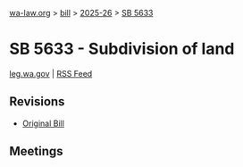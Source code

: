 [wa-law.org](/) > [bill](/bill/) > [2025-26](/bill/2025-26/) > [SB 5633](/bill/2025-26/sb/5633/)

# SB 5633 - Subdivision of land
[leg.wa.gov](https://app.leg.wa.gov/billsummary?BillNumber=5633&Year=2025&Initiative=false) | [RSS Feed](./rss.xml)

## Revisions
* [Original Bill](1/)

## Meetings